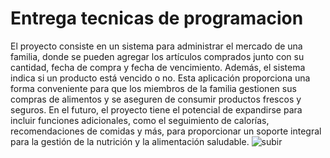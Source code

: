 # Entrega tecnicas de programacion
El proyecto consiste en un sistema para administrar el mercado de una familia, donde se pueden agregar los artículos comprados junto con su cantidad, fecha de compra y fecha de vencimiento. Además, el sistema indica si un producto está vencido o no. Esta aplicación proporciona una forma conveniente para que los miembros de la familia gestionen sus compras de alimentos y se aseguren de consumir productos frescos y seguros. En el futuro, el proyecto tiene el potencial de expandirse para incluir funciones adicionales, como el seguimiento de calorías, recomendaciones de comidas y más, para proporcionar un soporte integral para la gestión de la nutrición y la alimentación saludable.
![subir](https://github.com/tecnicasDeProgramacion2024-1/proyecto-1/assets/66969830/292b6a34-1738-44c4-b9b7-91b96405a30e)
